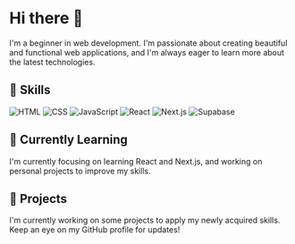 # Hi there 👋

I'm a beginner in web development. I'm passionate about creating beautiful and functional web applications, and I'm always eager to learn more about the latest technologies.

## 🔧 Skills

![HTML](https://img.shields.io/badge/HTML-333?style=for-the-badge&logo=html5)
![CSS](https://img.shields.io/badge/CSS-333?style=for-the-badge&logo=css3)
![JavaScript](https://img.shields.io/badge/JavaScript-333?style=for-the-badge&logo=javascript)
![React](https://img.shields.io/badge/React-333?style=for-the-badge&logo=react)
![Next.js](https://img.shields.io/badge/Next.js-333?style=for-the-badge&logo=next.js)
![Supabase](https://img.shields.io/badge/Supabase-333?style=for-the-badge&logo=supabase)

## 🌱 Currently Learning

I'm currently focusing on learning React and Next.js, and working on personal projects to improve my skills.

## 🚀 Projects

I'm currently working on some projects to apply my newly acquired skills. Keep an eye on my GitHub profile for updates!
